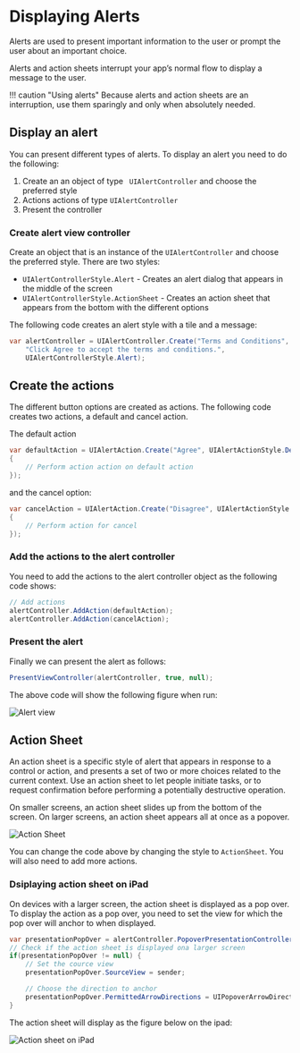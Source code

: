 # Displaying Alerts

Alerts are used to present important information to the user or prompt the user about an important choice.

Alerts and action sheets interrupt your app’s normal flow to display a message to the user.

!!! caution "Using alerts"
    Because alerts and action sheets are an interruption, use them sparingly and only when absolutely needed.

## Display an alert

You can present different types of alerts. To display an alert you need to do the following:

1. Create an an object of type ` UIAlertController` and choose the preferred style
2. Actions actions of type ` UIAlertController `
3. Present the controller

### Create alert view controller

Create an object that is an instance of the `UIAlertController` and choose the preferred style. There are two styles:

- `UIAlertControllerStyle.Alert` - Creates an alert dialog that appears in the middle of the screen 
- `UIAlertControllerStyle.ActionSheet` - Creates an action sheet that appears from the bottom with the different options

The following code creates an alert style with a tile and a message:

```csharp
var alertController = UIAlertController.Create("Terms and Conditions", 
    "Click Agree to accept the terms and conditions.", 
    UIAlertControllerStyle.Alert);
```

## Create the actions

The different button options are created as actions. The following code creates two actions, a default and cancel action.

The default action

```csharp
var defaultAction = UIAlertAction.Create("Agree", UIAlertActionStyle.Default, (UIAlertAction action) =>
{
    // Perform action action on default action
});
```

and the cancel option:

```csharp
var cancelAction = UIAlertAction.Create("Disagree", UIAlertActionStyle.Cancel, (UIAlertAction obj) =>
{
    // Perform action for cancel
});
```

### Add the actions to the alert controller

You need to add the actions to the alert controller object as the following code shows:

```csharp
// Add actions
alertController.AddAction(defaultAction);
alertController.AddAction(cancelAction);
```

### Present the alert

Finally we can present the alert as follows:

```csharp
PresentViewController(alertController, true, null);
```

The above code will show the following figure when run:

![Alert view][1]

## Action Sheet

An action sheet is a specific style of alert that appears in response to a control or action, and presents a set of two or more choices related to the current context. Use an action sheet to let people initiate tasks, or to request confirmation before performing a potentially destructive operation.

On smaller screens, an action sheet slides up from the bottom of the screen. On larger screens, an action sheet appears all at once as a popover.

![Action Sheet][2]

You can change the code above by changing the style to `ActionSheet`. You will also need to add more actions. 

### Dsiplaying action sheet on iPad

On devices with a larger screen, the action sheet is displayed as a pop over. To display the action as a pop over, you need to set the view for which the pop over will anchor to when displayed.

```csharp
var presentationPopOver = alertController.PopoverPresentationController;
// Check if the action sheet is displayed ona larger screen
if(presentationPopOver != null) {
    // Set the cource view
    presentationPopOver.SourceView = sender;

    // Choose the direction to anchor
    presentationPopOver.PermittedArrowDirections = UIPopoverArrowDirection.Down;
}
```

The action sheet will display as the figure below on the ipad:

![Action sheet on iPad][3]

[1]: /images/alert-view.png
[2]: /images/action-sheet.png
[3]: /images/action-sheet-ipad.png